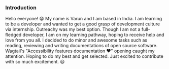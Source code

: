 ### Introduction

Hello everyone! 😁 My name is Varun and I am based in India. I am learning to be a developer and wanted to get a good grasp of development culture via internship. Outreachy was my best option. Though I am not a full-fledged developer, I am on my learning pathway, hoping to receive help and love from you all. I decided to do minor and awesome tasks such as reading, reviewing and writing documentations of open source software. Wagtail's "Accessibility features documentation ❤️" opening caught my attention. Hoping to do my best and get selected. Just excited to contribute with so much excitement. 😃
